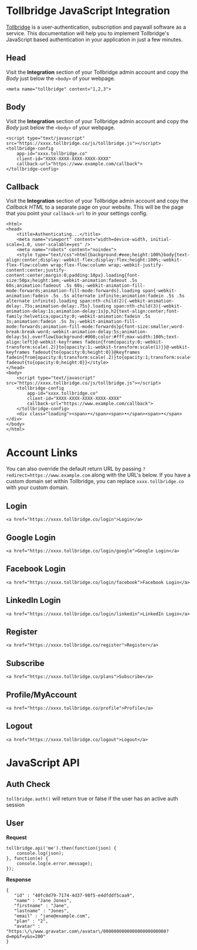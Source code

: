 # Tollbridge JavaScript Integration

[Tollbridge](https://tollbridge.co) is a user-authentication, subscription and paywall software as a service. This documentation will help you to implement Tollbridge's JavaScript based authentication in your application in just a few minutes.


## Head

Visit the **Integration** section of your Tollbridge admin account and copy the *Body* just below the `<body>` of your webpage.

```text
<meta name="tollbridge" content="1,2,3">
```


## Body

Visit the **Integration** section of your Tollbridge admin account and copy the *Body* just below the `<body>` of your webpage.

```text
<script type="text/javascript" src="https://xxxx.tollbridge.co/js/tollbridge.js"></script>
<tollbridge-config
    app-id="xxxx.tollbridge.co"
    client-id="XXXX-XXXX-XXXX-XXXX-XXXX"
    callback-url="https://www.example.com/callback">
</tollbridge-config>
```

## Callback

Visit the **Integration** section of your Tollbridge admin account and copy the *Callback HTML* to a separate page on your website. This will be the page that you point your `callback-url` to in your settings config.

```text
<html>
<head>
    <title>Authenticating...</title>
    <meta name="viewport" content="width=device-width, initial-scale=1.0, user-scalable=yes" />
    <meta name="robots" content="noindex">
    <style type="text/css">html{background:#eee;height:100%}body{text-align:center;display:-webkit-flex;display:flex;height:100%;-webkit-flex-flow:column wrap;flex-flow:column wrap;-webkit-justify-content:center;justify-content:center;margin:0;padding:10px}.loading{font-size:50px;height:1em;-webkit-animation:fadeout .5s 60s;animation:fadeout .5s 60s;-webkit-animation-fill-mode:forwards;animation-fill-mode:forwards}.loading span{-webkit-animation:fadein .5s .5s alternate infinite;animation:fadein .5s .5s alternate infinite}.loading span:nth-child(2){-webkit-animation-delay:.75s;animation-delay:.75s}.loading span:nth-child(3){-webkit-animation-delay:1s;animation-delay:1s}p,h2{text-align:center;font-family:helvetica;opacity:0;-webkit-animation:fadein .5s 3s;animation:fadein .5s 3s;-webkit-animation-fill-mode:forwards;animation-fill-mode:forwards}p{font-size:smaller;word-break:break-word;-webkit-animation-delay:5s;animation-delay:5s}.overflow{background:#000;color:#fff;max-width:100%;text-align:left}@-webkit-keyframes fadein{from{opacity:0;-webkit-transform:scale(.2)}to{opacity:1;-webkit-transform:scale(1)}}@-webkit-keyframes fadeout{to{opacity:0;height:0}}@keyframes  fadein{from{opacity:0;transform:scale(.2)}to{opacity:1;transform:scale(1)}}@keyframes  fadeout{to{opacity:0;height:0}}</style>
</head>
<body>
    <script type="text/javascript" src="https://xxxx.tollbridge.co/js/tollbridge.js"></script>
    <tollbridge-config
        app-id="xxxx.tollbridge.co"
        client-id="XXXX-XXXX-XXXX-XXXX-XXXX"
        callback-url="https://www.example.com/callback">
    </tollbridge-config>
    <div class="loading"><span>•</span><span>•</span><span>•</span></div>
</body>
</html>
```

# Account Links

You can also override the default return URL by passing `?redirect=https://www.example.com` along with the URL's below.
If you have a custom domain set within Tollbridge, you can replace `xxxx.tollbridge.co` with your custom domain.

## Login

```text
<a href="https://xxxx.tollbridge.co/login">Login</a>
```

## Google Login

```text
<a href="https://xxxx.tollbridge.co/login/google">Google Login</a>
```

## Facebook Login

```text
<a href="https://xxxx.tollbridge.co/login/facebook">Facebook Login</a>
```

## LinkedIn Login

```text
<a href="https://xxxx.tollbridge.co/login/linkedin">LinkedIn Login</a>
```

## Register

```text
<a href="https://xxxx.tollbridge.co/register">Register</a>
```

## Subscribe

```text
<a href="https://xxxx.tollbridge.co/plans">Subscribe</a>
```

## Profile/MyAccount

```text
<a href="https://xxxx.tollbridge.co/profile">Profile</a>
```

## Logout

```text
<a href="https://xxxx.tollbridge.co/logout">Logout</a>
```

# JavaScript API

## Auth Check

`tollbridge.auth()` will return true or false if the user has an active auth session

## User

**Request**

```
tollbridge.api('me').then(function(json) {
    console.log(json);
}, function(e) {
    console.log(e.error.message);
});
```

**Response**

```
{
   "id" : "40fc0d79-7174-4d37-98f5-e4dfddf5caa9",
   "name" : "Jane Jones",
   "firstname" : "Jane",
   "lastname" : "Jones",
   "email" : "jane@example.com",
   "plan" : "2",
   "avatar" : "https:\/\/www.gravatar.com\/avatar\/000000000000000000000000?d=mp&f=y&s=200"
}
```
